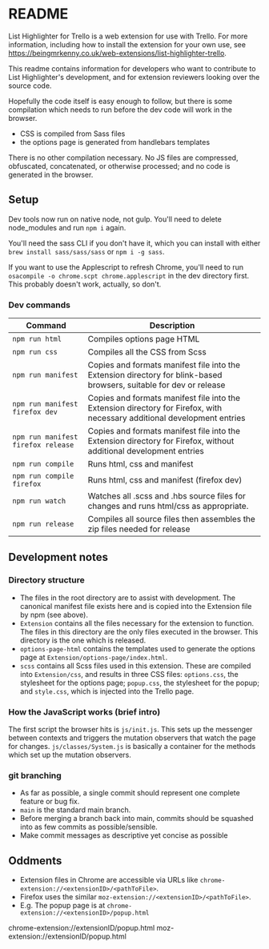 # README

List Highlighter for Trello is a web extension for use with Trello. For more information, including how to install the extension for your own use, see <https://beingmrkenny.co.uk/web-extensions/list-highlighter-trello>.

This readme contains information for developers who want to contribute to List Highlighter's development, and for extension reviewers looking over the source code.

Hopefully the code itself is easy enough to follow, but there is some compilation which needs to run before the dev code will work in the browser.

- CSS is compiled from Sass files
- the options page is generated from handlebars templates

There is no other compilation necessary. No JS files are compressed, obfuscated, concatenated, or otherwise processed; and no code is generated in the browser.

## Setup

Dev tools now run on native node, not gulp. You'll need to delete node_modules and run `npm i` again.

You'll need the sass CLI if you don't have it, which you can install with either `brew install sass/sass/sass` or `npm i -g sass`.

If you want to use the Applescript to refresh Chrome, you'll need to run `osacompile -o chrome.scpt chrome.applescript` in the dev directory first. This probably doesn't work, actually, so don't.

### Dev commands

| Command | Description |
|---------|-------------|
| `npm run html` | Compiles options page HTML |
| `npm run css` | Compiles all the CSS from Scss |
| `npm run manifest` | Copies and formats manifest file into the Extension directory for blink-based browsers, suitable for dev or release |
| `npm run manifest firefox dev` | Copies and formats manifest file into the Extension directory for Firefox, with necessary additional development entries |
| `npm run manifest firefox release` | Copies and formats manifest file into the Extension directory for Firefox, without additional development entries |
| `npm run compile` | Runs html, css and manifest |
| `npm run compile firefox` | Runs html, css and manifest (firefox dev) |
| `npm run watch` | Watches all .scss and .hbs source files for changes and runs html/css as appropriate. |
| `npm run release` | Compiles all source files then assembles the zip files needed for release |

## Development notes

### Directory structure

- The files in the root directory are to assist with development. The canonical manifest file exists here and is copied into the Extension file by npm (see above).
- `Extension` contains all the files necessary for the extension to function. The files in this directory are the only files executed in the browser. This directory is the one which is released.
- `options-page-html` contains the templates used to generate the options page at `Extension/options-page/index.html`.
- `scss` contains all Scss files used in this extension. These are compiled into `Extension/css`, and results in three CSS files: `options.css`, the stylesheet for the options page; `popup.css`, the stylesheet for the popup; and `style.css`, which is injected into the Trello page.

### How the JavaScript works (brief intro)

The first script the browser hits is `js/init.js`. This sets up the messenger between contexts and triggers the mutation observers that watch the page for changes. `js/classes/System.js` is basically a container for the methods which set up the mutation observers.

### git branching

- As far as possible, a single commit should represent one complete feature or bug fix.
- `main` is the standard main branch.
- Before merging a branch back into main, commits should be squashed into as few commits as possible/sensible.
- Make commit messages as descriptive yet concise as possible

## Oddments

- Extension files in Chrome are accessible via URLs like `chrome-extension://<extensionID>/<pathToFile>`.
- Firefox uses the similar `moz-extension://<extensionID>/<pathToFile>`.
- E.g. The popup page is at `chrome-extension://<extensionID>/popup.html`

chrome-extension://extensionID/popup.html
moz-extension://extensionID/popup.html
